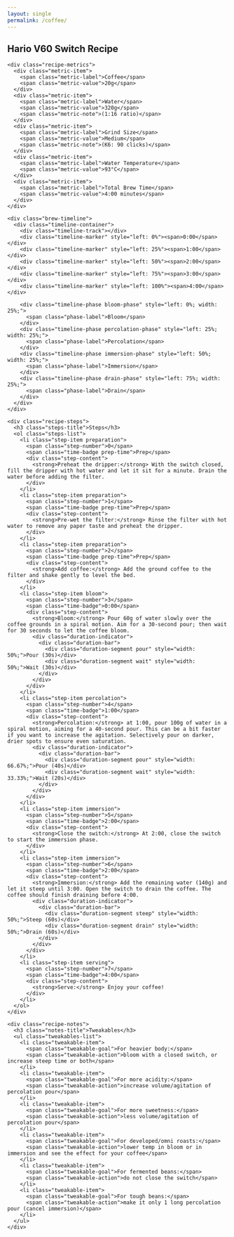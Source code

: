 ```yaml
---
layout: single
permalink: /coffee/
---
```


<div class="coffee-page">
  <div class="recipe-card">
    <h2 class="recipe-title">Hario V60 Switch Recipe</h2>
    
    <div class="recipe-metrics">
      <div class="metric-item">
        <span class="metric-label">Coffee</span>
        <span class="metric-value">20g</span>
      </div>
      <div class="metric-item">
        <span class="metric-label">Water</span>
        <span class="metric-value">320g</span>
        <span class="metric-note">(1:16 ratio)</span>
      </div>
      <div class="metric-item">
        <span class="metric-label">Grind Size</span>
        <span class="metric-value">Medium</span>
        <span class="metric-note">(K6: 90 clicks)</span>
      </div>
      <div class="metric-item">
        <span class="metric-label">Water Temperature</span>
        <span class="metric-value">93°C</span>
      </div>
      <div class="metric-item">
        <span class="metric-label">Total Brew Time</span>
        <span class="metric-value">4:00 minutes</span>
      </div>
    </div>

    <div class="brew-timeline">
      <div class="timeline-container">
        <div class="timeline-track"></div>
        <div class="timeline-marker" style="left: 0%"><span>0:00</span></div>
        <div class="timeline-marker" style="left: 25%"><span>1:00</span></div>
        <div class="timeline-marker" style="left: 50%"><span>2:00</span></div>
        <div class="timeline-marker" style="left: 75%"><span>3:00</span></div>
        <div class="timeline-marker" style="left: 100%"><span>4:00</span></div>
        
        <div class="timeline-phase bloom-phase" style="left: 0%; width: 25%;">
          <span class="phase-label">Bloom</span>
        </div>
        <div class="timeline-phase percolation-phase" style="left: 25%; width: 25%;">
          <span class="phase-label">Percolation</span>
        </div>
        <div class="timeline-phase immersion-phase" style="left: 50%; width: 25%;">
          <span class="phase-label">Immersion</span>
        </div>
        <div class="timeline-phase drain-phase" style="left: 75%; width: 25%;">
          <span class="phase-label">Drain</span>
        </div>
      </div>
    </div>

    <div class="recipe-steps">
      <h3 class="steps-title">Steps</h3>
      <ol class="steps-list">
        <li class="step-item preparation">
          <span class="step-number">0</span>
          <span class="time-badge prep-time">Prep</span>
          <div class="step-content">
            <strong>Preheat the dripper:</strong> With the switch closed, fill the dripper with hot water and let it sit for a minute. Drain the water before adding the filter.
          </div>
        </li>
        <li class="step-item preparation">
          <span class="step-number">1</span>
          <span class="time-badge prep-time">Prep</span>
          <div class="step-content">
            <strong>Pre-wet the filter:</strong> Rinse the filter with hot water to remove any paper taste and preheat the dripper.
          </div>
        </li>
        <li class="step-item preparation">
          <span class="step-number">2</span>
          <span class="time-badge prep-time">Prep</span>
          <div class="step-content">
            <strong>Add coffee:</strong> Add the ground coffee to the filter and shake gently to level the bed.
          </div>
        </li>
        <li class="step-item bloom">
          <span class="step-number">3</span>
          <span class="time-badge">0:00</span>
          <div class="step-content">
            <strong>Bloom:</strong> Pour 60g of water slowly over the coffee grounds in a spiral motion. Aim for a 30-second pour; then wait for 30 seconds to let the coffee bloom.
            <div class="duration-indicator">
              <div class="duration-bar">
                <div class="duration-segment pour" style="width: 50%;">Pour (30s)</div>
                <div class="duration-segment wait" style="width: 50%;">Wait (30s)</div>
              </div>
            </div>
          </div>
        </li>
        <li class="step-item percolation">
          <span class="step-number">4</span>
          <span class="time-badge">1:00</span>
          <div class="step-content">
            <strong>Percolation:</strong> at 1:00, pour 100g of water in a spiral motion, aiming for a 40-second pour. This can be a bit faster if you want to increase the agitation. Selectively pour on darker, drier spots to ensure even saturation.
            <div class="duration-indicator">
              <div class="duration-bar">
                <div class="duration-segment pour" style="width: 66.67%;">Pour (40s)</div>
                <div class="duration-segment wait" style="width: 33.33%;">Wait (20s)</div>
              </div>
            </div>
          </div>
        </li>
        <li class="step-item immersion">
          <span class="step-number">5</span>
          <span class="time-badge">2:00</span>
          <div class="step-content">
            <strong>Close the switch:</strong> At 2:00, close the switch to start the immersion phase.
          </div>
        </li>
        <li class="step-item immersion">
          <span class="step-number">6</span>
          <span class="time-badge">2:00</span>
          <div class="step-content">
            <strong>Immersion:</strong> Add the remaining water (140g) and let it steep until 3:00. Open the switch to drain the coffee. The coffee should finish draining before 4:00.
            <div class="duration-indicator">
              <div class="duration-bar">
                <div class="duration-segment steep" style="width: 50%;">Steep (60s)</div>
                <div class="duration-segment drain" style="width: 50%;">Drain (60s)</div>
              </div>
            </div>
          </div>
        </li>
        <li class="step-item serving">
          <span class="step-number">7</span>
          <span class="time-badge">4:00</span>
          <div class="step-content">
            <strong>Serve:</strong> Enjoy your coffee!
          </div>
        </li>
      </ol>
    </div>

    <div class="recipe-notes">
      <h3 class="notes-title">Tweakables</h3>
      <ul class="tweakables-list">
        <li class="tweakable-item">
          <span class="tweakable-goal">For heavier body:</span> 
          <span class="tweakable-action">bloom with a closed switch, or increase steep time or both</span>
        </li>
        <li class="tweakable-item">
          <span class="tweakable-goal">For more acidity:</span> 
          <span class="tweakable-action">increase volume/agitation of percolation pour</span>
        </li>
        <li class="tweakable-item">
          <span class="tweakable-goal">For more sweetness:</span> 
          <span class="tweakable-action">less volume/agitation of percolation pour</span>
        </li>
        <li class="tweakable-item">
          <span class="tweakable-goal">For developed/omni roasts:</span> 
          <span class="tweakable-action">lower temp in bloom or in immersion and see the effect for your coffee</span>
        </li>
        <li class="tweakable-item">
          <span class="tweakable-goal">For fermented beans:</span> 
          <span class="tweakable-action">do not close the switch</span>
        </li>
        <li class="tweakable-item">
          <span class="tweakable-goal">For tough beans:</span> 
          <span class="tweakable-action">make it only 1 long percolation pour (cancel immersion)</span>
        </li>
      </ul>
    </div>
  </div>
</div>
